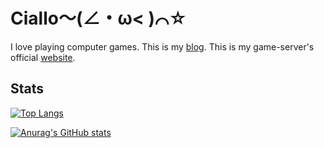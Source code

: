 # Ciallo～(∠・ω< )⌒☆
I love playing computer games.
This is my [blog](https://www.cialloo.com).
This is my game-server's official [website](https://cs.cialloo.com).
## Stats
[![Top Langs](https://github-readme-stats.vercel.app/api/top-langs/?username=luckyweNda)](https://github.com/anuraghazra/github-readme-stats)

[![Anurag's GitHub stats](https://github-readme-stats.vercel.app/api?username=luckyweNda)](https://github.com/anuraghazra/github-readme-stats)

